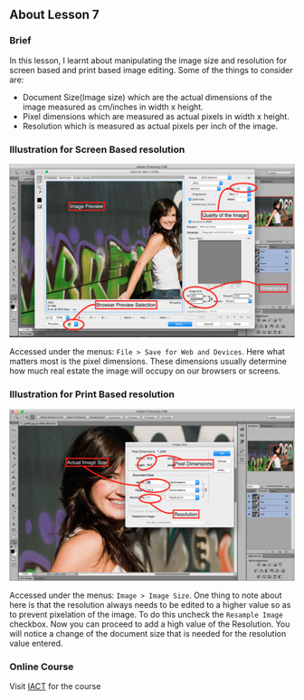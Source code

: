 ## About Lesson 7

### Brief
In this lesson, I learnt about manipulating the image size and resolution for screen based and print based image editing. Some of the things to consider are:

- Document Size(Image size) which are the actual dimensions of the image measured as cm/inches in width x height.
- Pixel dimensions which are measured as actual pixels in width x height.
- Resolution which is measured as actual pixels per inch of the image.

### Illustration for Screen Based resolution
![Illustration Example](../assets/images/illustration7.png)

Accessed under the menus: ```File > Save for Web and Devices```. Here what matters most is the pixel dimensions. These dimensions usually determine how much real estate
the image will occupy on our browsers or screens.

### Illustration for Print Based resolution
![Illustration Example](../assets/images/illustration8.png)

Accessed under the menus: ```Image > Image Size```. One thing to note about here is that the resolution always needs to be edited to a higher
value so as to prevent pixelation of the image. To do this uncheck the ```Resample Image``` checkbox. Now you can proceed to add a high value of the Resolution.
You will notice a change of the document size that is needed for the resolution value entered.

### Online Course
Visit [IACT](https://iact.ie) for the course
